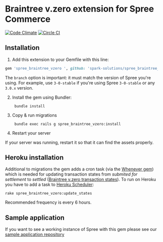 # Braintree v.zero extension for Spree Commerce

[![Code Climate](https://codeclimate.com/repos/560308aa6956801375000a4e/badges/9874199a656054d613cd/gpa.svg)](https://codeclimate.com/repos/560308aa6956801375000a4e/feed)  [![Circle CI](https://circleci.com/gh/spark-solutions/spree_braintree_vzero.svg?style=svg&circle-token=3171e5c1f53e64db0b323332e573533a3bdde115)](https://circleci.com/gh/spark-solutions/spree_braintree_vzero)

## Installation

1. Add this extension to your Gemfile with this line:
```ruby
gem 'spree_braintree_vzero ', github: 'spark-solutions/spree_braintree_vzero', branch: 'X-X-stable'
```

The `branch` option is important: it must match the version of Spree you're using.
For example, use `3-0-stable` if you're using Spree `3-0-stable` or any `3.0.x` version.

2. Install the gem using Bundler:

        bundle install

3. Copy & run migrations

        bundle exec rails g spree_braintree_vzero:install

4. Restart your server

If your server was running, restart it so that it can find the assets properly.



## Heroku installation

Additional to migrations the gem adds a cron task (via the [Whenever gem](https://github.com/javan/whenever)) which is needed for updating transaction states from _submited for settlement_ to _settled_ ([Braintree v.zero transaction states](https://developers.braintreepayments.com/guides/transactions/ruby#status)). To run on Heroku you have to add a task to [Heroku Scheduler](https://devcenter.heroku.com/articles/scheduler): 

```
rake spree_braintree_vzero:update_states 
```

Recommended frequency is every 6 hours. 


## Sample application

If you want to see a working instance of Spree with this gem please see our [sample application repository](https://github.com/spark-solutions/spree_braintree_vzero_example)
